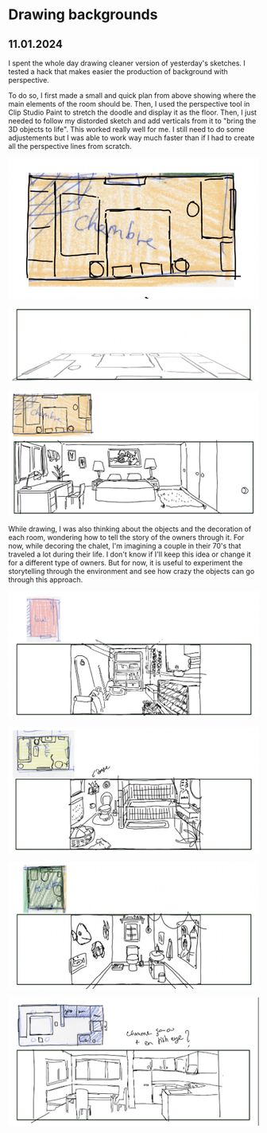 # Drawing backgrounds

## 11.01.2024

I spent the whole day drawing cleaner version of yesterday's sketches. I tested a hack that makes easier the production of background with perspective.

To do so, I first made a small and quick plan from above showing where the main elements of the room should be. Then, I used the perspective tool in Clip Studio Paint to stretch the doodle and display it as the floor. Then, I just needed to follow my distorded sketch and add verticals from it to "bring the 3D objects to life". This worked really well for me. I still need to do some adjustements but I was able to work way much faster than if I had to create all the perspective lines from scratch.

![](images/20240111/bedroom1-plan.png)

![](images/20240111/bedroom1-ref.png)

![](images/20240111/bedroom1.png)

While drawing, I was also thinking about the objects and the decoration of each room, wondering how to tell the story of the owners through it. For now, while decoring the chalet, I'm imagining a couple in their 70's that traveled a lot during their life. I don't know if I'll keep this idea or change it for a different type of owners. But for now, it is useful to experiment the storytelling through the environment and see how crazy the objects can go through this approach.

![](images/20240111/cellar.png)

![](images/20240111/bathroom.png)

![](images/20240111/toilet.png)

![](images/20240111/kitchen.png)
